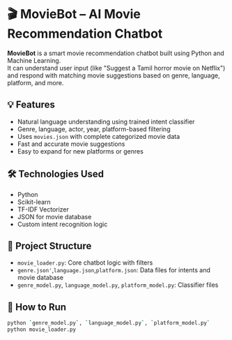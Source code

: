 # 🎬 MovieBot – AI Movie Recommendation Chatbot

**MovieBot** is a smart movie recommendation chatbot built using Python and Machine Learning.  
It can understand user input (like "Suggest a Tamil horror movie on Netflix") and respond with matching movie suggestions based on genre, language, platform, and more.

## 💡 Features
- Natural language understanding using trained intent classifier
- Genre, language, actor, year, platform-based filtering
- Uses `movies.json` with complete categorized movie data
- Fast and accurate movie suggestions
- Easy to expand for new platforms or genres

## 🛠 Technologies Used
- Python
- Scikit-learn
- TF-IDF Vectorizer
- JSON for movie database
- Custom intent recognition logic

## 📁 Project Structure
- `movie_loader.py`: Core chatbot logic with filters
- `genre.json'`,`language.json`,`platform.json`: Data files for intents and movie database
- `genre_model.py`, `language_model.py`, `platform_model.py`: Classifier files

## 🚀 How to Run
```bash
python `genre_model.py`, `language_model.py`, `platform_model.py`
python movie_loader.py

